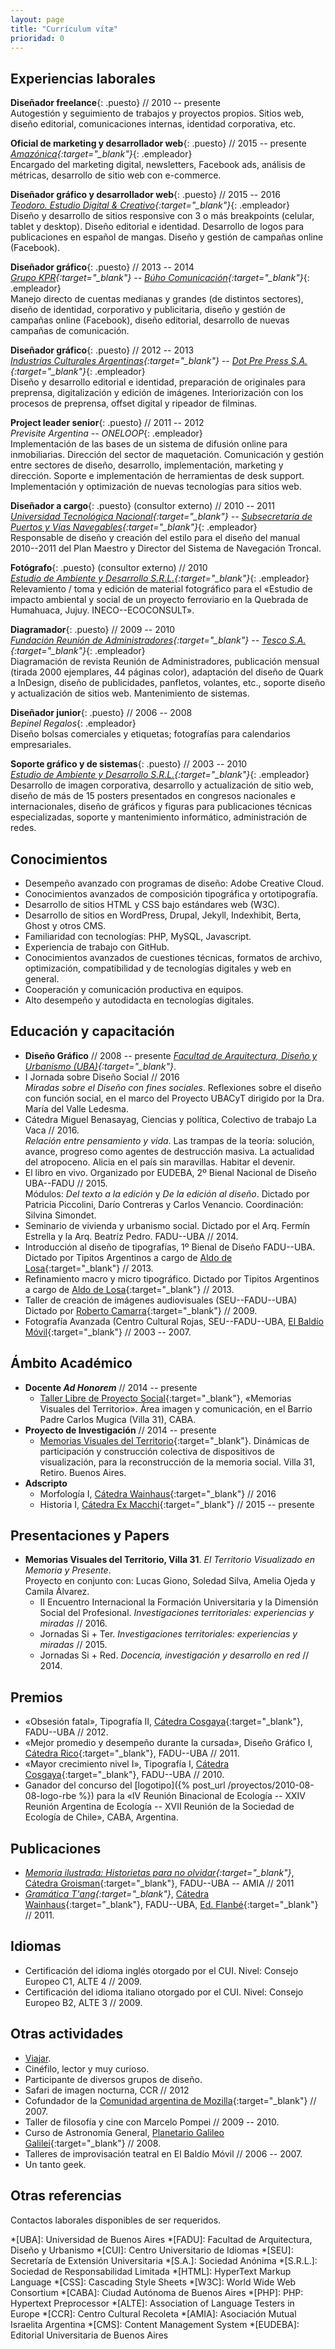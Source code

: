 ```yaml
---
layout: page
title: "Currículum vítæ"
prioridad: 0
---
```


## Experiencias laborales
**Diseñador freelance**{: .puesto} // 2010 -- presente  
Autogestión y seguimiento de trabajos y proyectos propios. Sitios web, diseño editorial, comunicaciones internas, identidad corporativa, etc.  

**Oficial de marketing y desarrollador web**{: .puesto} // 2015 -- presente  
*[Amazónica](http://www.amazonica.com.ar){:target="_blank"}*{: .empleador}  
Encargado del marketing digital, newsletters, Facebook ads, análisis de métricas, desarrollo de sitio web con e-commerce.  

**Diseñador gráfico y desarrollador web**{: .puesto} // 2015 -- 2016  
*[Teodoro. Estudio Digital & Creativo](http://mundoteodoro.com){:target="_blank"}*{: .empleador}  
Diseño y desarrollo de sitios responsive con 3 o más breakpoints (celular, tablet y desktop). Diseño editorial e identidad. Desarrollo de logos para publicaciones en español de mangas. Diseño y gestión de campañas online (Facebook).  

**Diseñador gráfico**{: .puesto} // 2013 -- 2014  
*[Grupo KPR](http://www.kpr.com.ar){:target="_blank"} -- [Búho Comunicación](http://www.buhocomunicacion.com.ar){:target="_blank"}*{: .empleador}  
Manejo directo de cuentas medianas y grandes (de distintos sectores), diseño de identidad, corporativo y publicitaria, diseño y gestión de campañas online (Facebook), diseño editorial, desarrollo de nuevas campañas de comunicación.  

**Diseñador gráfico**{: .puesto} // 2012 -- 2013  
*[Industrias Culturales Argentinas](http://www.industriasculturalesargentinas.org){:target="_blank"} -- [Dot Pre Press S.A.](http://dotprepress.com){:target="_blank"}*{: .empleador}  
Diseño y desarrollo editorial e identidad, preparación de originales para preprensa, digitalización y edición de imágenes. Interiorización con los procesos de preprensa, offset digital y ripeador de filminas.  

**Project leader senior**{: .puesto} // 2011 -- 2012  
*Previsite Argentina -- ONELOOP*{: .empleador}  
Implementación de las bases de un sistema de difusión online para inmobiliarias. Dirección del sector de maquetación. Comunicación y gestión entre sectores de diseño, desarrollo, implementación, marketing y dirección. Soporte e implementación de herramientas de desk support. Implementación y optimización de nuevas tecnologías para sitios web.  

**Diseñador a cargo**{: .puesto} (consultor externo) // 2010 -- 2011  
*[Universidad Tecnológica Nacional](http://www.utn.edu.ar){:target="_blank"} -- [Subsecretaría  de Puertos y Vías Navegables](http://www.sspyvn.gov.ar){:target="_blank"}*{: .empleador}  
Responsable de diseño y creación del estilo para el diseño del manual 2010--2011 del Plan Maestro y Director del Sistema de Navegación Troncal.  

**Fotógrafo**{: .puesto} (consultor externo) // 2010  
*[Estudio de Ambiente y Desarrollo S.R.L.](http://estudioayd.com.ar){:target="_blank"}*{: .empleador}  
Relevamiento / toma y edición de material fotográfico para el «Estudio de impacto ambiental y social de un proyecto ferroviario en la Quebrada de Humahuaca, Jujuy. INECO--ECOCONSULT».  

**Diagramador**{: .puesto} // 2009 -- 2010  
*[Fundación Reunión de Administradores](http://www.reunion-adm.com){:target="_blank"} -- [Tesco S.A.](http://www.fra.org.ar/tesco.asp){:target="_blank"}*{: .empleador}  
Diagramación de revista Reunión de Administradores, publicación mensual (tirada 2000 ejemplares, 44 páginas color), adaptación del diseño de Quark a InDesign, diseño de publicidades, panfletos, volantes, etc., soporte diseño y actualización de sitios web. Mantenimiento de sistemas.  

**Diseñador junior**{: .puesto} // 2006 -- 2008  
*Bepinel Regalos*{: .empleador}  
Diseño bolsas comerciales y etiquetas; fotografías para calendarios empresariales.

**Soporte gráfico y de sistemas**{: .puesto} // 2003 -- 2010  
*[Estudio de Ambiente y Desarrollo S.R.L.](http://estudioayd.com.ar){:target="_blank"}*{: .empleador}  
Desarrollo de imagen corporativa, desarrollo y actualización de sitio web, diseño de más de 15 posters presentados en congresos nacionales e internacionales, diseño de gráficos y figuras para publicaciones técnicas especializadas, soporte y mantenimiento informático, administración de redes.  

## Conocimientos
- Desempeño avanzado con programas de diseño: Adobe Creative Cloud.
- Conocimientos avanzados de composición tipográfica y <span title="Conjunto de usos y convenciones particulares con las que se rige la escritura por medio de elementos tipográficos en cada lengua">ortotipografía</span>.
- Desarrollo de sitios HTML y CSS bajo estándares web (W3C).
- Desarrollo de sitios en WordPress, Drupal, Jekyll, Indexhibit, Berta, Ghost y otros CMS.
- Familiaridad con tecnologías: PHP, MySQL, Javascript.
- Experiencia de trabajo con GitHub.
- Conocimientos avanzados de cuestiones técnicas, formatos de archivo, optimización, compatibilidad y de tecnologías digitales y web en general.
- Cooperación y comunicación productiva en equipos.
- Alto desempeño y autodidacta en tecnologías digitales.

## Educación y capacitación
- **Diseño Gráfico** // 2008 -- presente
*[Facultad de Arquitectura, Diseño y Urbanismo (UBA)](http://www.fadu.uba.ar){:target="_blank"}*.
- I Jornada sobre Diseño Social // 2016  
*Miradas sobre el Diseño con fines sociales*. Reflexiones sobre el diseño con función social, en el marco del Proyecto UBACyT dirigido por la Dra. María del Valle Ledesma.
- Cátedra Miguel Benasayag, Ciencias y política, Colectivo de trabajo La Vaca // 2016.  
*Relación entre pensamiento y vida*. Las trampas de la teoría: solución, avance, progreso como agentes de destrucción masiva. La actualidad del atropoceno. Alicia en el país sin maravillas. Habitar el devenir.
- El libro en vivo. Organizado por EUDEBA, 2º Bienal Nacional de Diseño UBA--FADU // 2015.  
Módulos: *Del texto a la edición* y *De la edición al diseño*. Dictado por Patricia Piccolini, Darío Contreras y Carlos Venancio. Coordinación: Silvina Simondet.
- Seminario de vivienda y urbanismo social. Dictado por el Arq. Fermín Estrella y la Arq. Beatríz Pedro. FADU--UBA // 2014.
- Introducción al diseño de tipografías, 1º Bienal de Diseño FADU--UBA. Dictado por Tipitos Argentinos a cargo de [Aldo de Losa](http://www.cdt-uba.org/index.php?option=com_content&view=article&id=150:cv-de-losa&catid=42:cv-profesores&Itemid=75){:target="_blank"} // 2013.
- Refinamiento macro y micro tipográfico. Dictado por Tipitos Argentinos a cargo de [Aldo de Losa](http://www.cdt-uba.org/index.php?option=com_content&view=article&id=150:cv-de-losa&catid=42:cv-profesores&Itemid=75){:target="_blank"} // 2013.
- Taller de creación de imágenes audiovisuales (SEU--FADU--UBA) Dictado por [Roberto Camarra](http://robertocamarra.blogspot.com){:target="_blank"} // 2009.
- Fotografía Avanzada (Centro Cultural Rojas, SEU--FADU--UBA, [El Baldío Móvil](http://www.elbaldiomovil.com.ar){:target="_blank"} // 2003 -- 2007.

## Ámbito Académico
- **Docente *Ad Honorem*** // 2014 -- presente
	- [Taller Libre de Proyecto Social](http://www.tlps.com.ar){:target="_blank"}, «Memorias Visuales del Territorio». Área imagen y comunicación, en el Barrio Padre Carlos Mugica (Villa 31), CABA.
- **Proyecto de Investigación** // 2014 -- presente
	- [Memorias Visuales del Territorio](http://www.fadu.uba.ar/post/579-36-morfologa-y-comunicacin){:target="_blank"}. Dinámicas de participación y construcción colectiva de dispositivos de visualización, para la reconstrucción de la memoria social. Villa 31, Retiro. Buenos Aires.
- **Adscripto**
	- Morfología I, [Cátedra Wainhaus](http://www.morfologiawainhaus.com.ar){:target="_blank"} // 2016
	- Historia I, [Cátedra Ex Macchi](https://www.facebook.com/catedramacchihistoria1){:target="_blank"} // 2015 -- presente

## Presentaciones y Papers
- **Memorias Visuales del Territorio, Villa 31**. *El Territorio Visualizado en Memoria y Presente*.  
Proyecto en conjunto con: Lucas Giono, Soledad Silva, Amelia Ojeda y Camila Álvarez.  
	- II Encuentro Internacional la Formación Universitaria y la Dimensión Social del Profesional. *Investigaciones territoriales: experiencias y miradas* // 2016.  
	- Jornadas Si + Ter. *Investigaciones territoriales: experiencias y miradas* // 2015.  
	- Jornadas Si + Red. *Docencia, investigación y desarrollo en red* // 2014.  

## Premios
- «Obsesión fatal», Tipografía II, [Cátedra Cosgaya](http://www.catedracosgaya.com.ar){:target="_blank"}, FADU--UBA // 2012.
- «Mejor promedio y desempeño durante la cursada», Diseño Gráfico I, [Cátedra Rico](http://www.catedrarico.com.ar){:target="_blank"}, FADU--UBA // 2011.
- «Mayor crecimiento nivel I», Tipografía I, [Cátedra Cosgaya](http://www.catedracosgaya.com.ar){:target="_blank"}, FADU--UBA // 2010.
- Ganador del concurso del [logotipo]({% post_url /proyectos/2010-08-08-logo-rbe %}) para la «IV Reunión Binacional de Ecología -- XXIV Reunión Argentina de Ecología -- XVII Reunión de la Sociedad de Ecología de Chile», CABA, Argentina.

## Publicaciones
- *[Memoria ilustrada: Historietas para no olvidar](https://issuu.com/ek-cultura/docs/memoria-ilustrada-hoja_por_hoja-baja?e=0){:target="_blank"}*, [Cátedra Groisman](http://www.fadu.uba.ar/sitios/catedras/groisman){:target="_blank"}, FADU--UBA -- AMIA // 2011
- *[Gramática T'ang](http://issuu.com/flanbe/docs/tangram__trailer_issue/1){:target="_blank"}*, [Cátedra Wainhaus](http://www.morfologiawainhaus.com.ar){:target="_blank"}, FADU--UBA, [Ed. Flanbé](http://www.flanbe.com.ar){:target="_blank"} // 2011.

## Idiomas
- Certificación del idioma inglés otorgado por el CUI. Nivel: Consejo Europeo C1, ALTE 4 // 2009.
- Certificación del idioma italiano otorgado por el CUI. Nivel: Consejo Europeo B2, ALTE 3 // 2009.

## Otras actividades
- [Viajar](https://goo.gl/3Jk8tJ).
- Cinéfilo, lector y muy curioso.
- Participante de diversos grupos de diseño.
- Safari de imagen nocturna, CCR // 2012
- Cofundador de la [Comunidad argentina de Mozilla](https://www.facebook.com/mozilla.ar){:target="_blank"} // 2007.
- Taller de filosofía y cine con Marcelo Pompei // 2009 -- 2010.
- Curso de Astronomía General, [Planetario Galileo Galilei](http://www.planetario.gov.ar){:target="_blank"} // 2008.
- Talleres de improvisación teatral en El Baldío Móvil // 2006 -- 2007.
- Un tanto geek.

## Otras referencias
Contactos laborales disponibles de ser requeridos.

*[UBA]: Universidad de Buenos Aires
*[FADU]: Facultad de Arquitectura, Diseño y Urbanismo
*[CUI]: Centro Universitario de Idiomas
*[SEU]: Secretaría de Extensión Universitaria
*[S.A.]: Sociedad Anónima
*[S.R.L.]: Sociedad de Responsabilidad Limitada
*[HTML]: HyperText Markup Language
*[CSS]: Cascading Style Sheets
*[W3C]: World Wide Web Consortium
*[CABA]: Ciudad Autónoma de Buenos Aires
*[PHP]: PHP: Hypertext Preprocessor
*[ALTE]: Association of Language Testers in Europe
*[CCR]: Centro Cultural Recoleta
*[AMIA]: Asociación Mutual Israelita Argentina
*[CMS]: Content Management System
*[EUDEBA]: Editorial Universitaria de Buenos Aires
